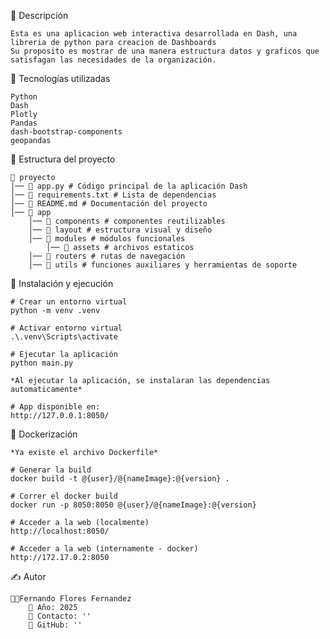 📌 Descripción
    
    Esta es una aplicacion web interactiva desarrollada en Dash, una libreria de python para creacion de Dashboards
    Su proposito es mostrar de una manera estructura datos y graficos que satisfagan las necesidades de la organización.

🚀 Tecnologías utilizadas
    
    Python
    Dash
    Plotly
    Pandas
    dash-bootstrap-components
    geopandas

📂 Estructura del proyecto
    
    📂 proyecto
    │── 📄 app.py # Código principal de la aplicación Dash
    │── 📄 requirements.txt # Lista de dependencias
    │── 📄 README.md # Documentación del proyecto
    │── 📂 app
        │── 📁 components # componentes reutilizables
        │── 📁 layout # estructura visual y diseño
        │── 📁 modules # módulos funcionales
            │── 📁 assets # archivos estaticos
        │── 📁 routers # rutas de navegación
        │── 📁 utils # funciones auxiliares y herramientas de soporte

🔧 Instalación y ejecución
    
    # Crear un entorno virtual
    python -m venv .venv 
    
    # Activar entorno virtual
    .\.venv\Scripts\activate 
    
    # Ejecutar la aplicación
    python main.py 
    
    *Al ejecutar la aplicación, se instalaran las dependencias automaticamente*

    # App disponible en:
    http://127.0.0.1:8050/ 

🐳 Dockerización
    
    *Ya existe el archivo Dockerfile*
    
    # Generar la build
    docker build -t @{user}/@{nameImage}:@{version} .
    
    # Correr el docker build
    docker run -p 8050:8050 @{user}/@{nameImage}:@{version}
    
    # Acceder a la web (localmente)
    http://localhost:8050/
    
    # Acceder a la web (internamente - docker)
    http://172.17.0.2:8050

✍️ Autor
    
    🧑‍💻Fernando Flores Fernandez
        📅 Año: 2025
        📧 Contacto: ''
        📂 GitHub: ''